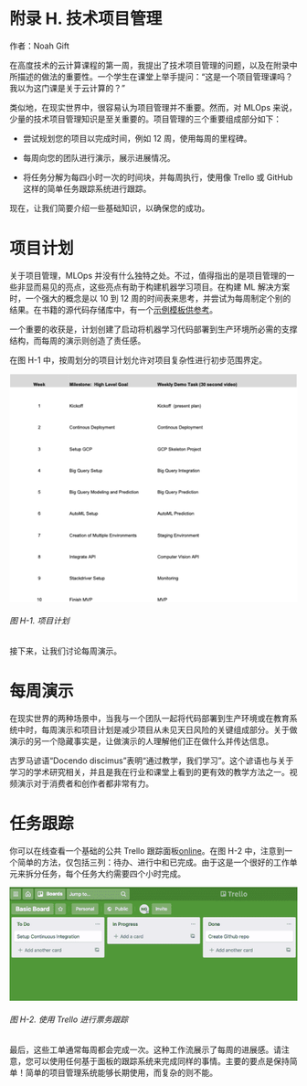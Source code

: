 # 附录 H. 技术项目管理

作者：Noah Gift

在高度技术的云计算课程的第一周，我提出了技术项目管理的问题，以及在附录中所描述的做法的重要性。一个学生在课堂上举手提问：“这是一个项目管理课吗？我以为这门课是关于云计算的？”

类似地，在现实世界中，很容易认为项目管理并不重要。然而，对 MLOps 来说，少量的技术项目管理知识是至关重要的。项目管理的三个重要组成部分如下：

+   尝试规划您的项目以完成时间，例如 12 周，使用每周的里程碑。

+   每周向您的团队进行演示，展示进展情况。

+   将任务分解为每四小时一次的时间块，并每周执行，使用像 Trello 或 GitHub 这样的简单任务跟踪系统进行跟踪。

现在，让我们简要介绍一些基础知识，以确保您的成功。

# 项目计划

关于项目管理，MLOps 并没有什么独特之处。不过，值得指出的是项目管理的一些非显而易见的亮点，这些亮点有助于构建机器学习项目。在构建 ML 解决方案时，一个强大的概念是以 10 到 12 周的时间表来思考，并尝试为每周制定个别的结果。在书籍的源代码存储库中，有一个[示例模板供参考](https://oreil.ly/kzPGu)。

一个重要的收获是，计划创建了启动将机器学习代码部署到生产环境所必需的支撑结构，而每周的演示则创造了责任感。

在图 H-1 中，按周划分的项目计划允许对项目复杂性进行初步范围界定。

![pmlo ag01](img/pmlo_ag01.png)

###### 图 H-1\. 项目计划

接下来，让我们讨论每周演示。

# 每周演示

在现实世界的两种场景中，当我与一个团队一起将代码部署到生产环境或在教育系统中时，每周演示和项目计划是减少项目从未见天日风险的关键组成部分。关于做演示的另一个隐藏事实是，让做演示的人理解他们正在做什么并传达信息。

古罗马谚语“Docendo discimus”表明“通过教学，我们学习”。这个谚语也与关于学习的学术研究相关，并且是我在行业和课堂上看到的更有效的教学方法之一。视频演示对于消费者和创作者都非常有力。

# 任务跟踪

你可以在线查看一个基础的公共 Trello 跟踪面板[online](https://oreil.ly/iJ4iX)。在图 H-2 中，注意到一个简单的方法，仅包括三列：待办、进行中和已完成。由于这是一个很好的工作单元来拆分任务，每个任务大约需要四个小时完成。

![使用 Trello 进行票务跟踪](img/pmlo_ag02.png)

###### 图 H-2\. 使用 Trello 进行票务跟踪

最后，这些工单通常每周都会完成一次。这种工作流展示了每周的进展感。请注意，您可以使用任何基于面板的跟踪系统来完成同样的事情。主要的要点是保持简单！简单的项目管理系统能够长期使用，而复杂的则不能。

